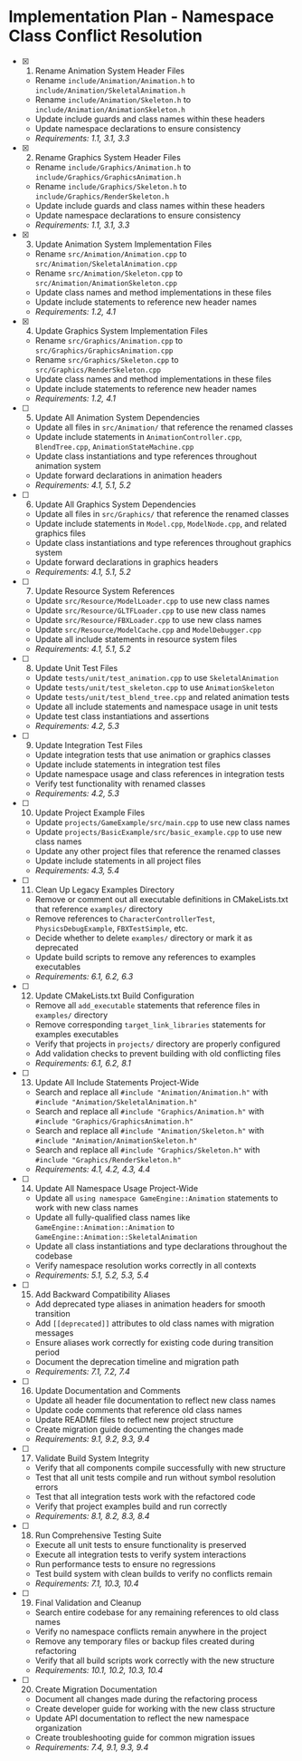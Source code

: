 # Implementation Plan - Namespace Class Conflict Resolution

- [x] 1. Rename Animation System Header Files

  - Rename `include/Animation/Animation.h` to `include/Animation/SkeletalAnimation.h`
  - Rename `include/Animation/Skeleton.h` to `include/Animation/AnimationSkeleton.h`
  - Update include guards and class names within these headers
  - Update namespace declarations to ensure consistency
  - _Requirements: 1.1, 3.1, 3.3_

- [x] 2. Rename Graphics System Header Files

  - Rename `include/Graphics/Animation.h` to `include/Graphics/GraphicsAnimation.h`
  - Rename `include/Graphics/Skeleton.h` to `include/Graphics/RenderSkeleton.h`
  - Update include guards and class names within these headers
  - Update namespace declarations to ensure consistency
  - _Requirements: 1.1, 3.1, 3.3_

- [x] 3. Update Animation System Implementation Files

  - Rename `src/Animation/Animation.cpp` to `src/Animation/SkeletalAnimation.cpp`
  - Rename `src/Animation/Skeleton.cpp` to `src/Animation/AnimationSkeleton.cpp`
  - Update class names and method implementations in these files
  - Update include statements to reference new header names
  - _Requirements: 1.2, 4.1_

- [x] 4. Update Graphics System Implementation Files

  - Rename `src/Graphics/Animation.cpp` to `src/Graphics/GraphicsAnimation.cpp`
  - Rename `src/Graphics/Skeleton.cpp` to `src/Graphics/RenderSkeleton.cpp`
  - Update class names and method implementations in these files
  - Update include statements to reference new header names
  - _Requirements: 1.2, 4.1_

- [ ] 5. Update All Animation System Dependencies

  - Update all files in `src/Animation/` that reference the renamed classes
  - Update include statements in `AnimationController.cpp`, `BlendTree.cpp`, `AnimationStateMachine.cpp`
  - Update class instantiations and type references throughout animation system
  - Update forward declarations in animation headers
  - _Requirements: 4.1, 5.1, 5.2_

- [ ] 6. Update All Graphics System Dependencies

  - Update all files in `src/Graphics/` that reference the renamed classes
  - Update include statements in `Model.cpp`, `ModelNode.cpp`, and related graphics files
  - Update class instantiations and type references throughout graphics system
  - Update forward declarations in graphics headers
  - _Requirements: 4.1, 5.1, 5.2_

- [ ] 7. Update Resource System References

  - Update `src/Resource/ModelLoader.cpp` to use new class names
  - Update `src/Resource/GLTFLoader.cpp` to use new class names
  - Update `src/Resource/FBXLoader.cpp` to use new class names
  - Update `src/Resource/ModelCache.cpp` and `ModelDebugger.cpp`
  - Update all include statements in resource system files
  - _Requirements: 4.1, 5.1, 5.2_

- [ ] 8. Update Unit Test Files

  - Update `tests/unit/test_animation.cpp` to use `SkeletalAnimation`
  - Update `tests/unit/test_skeleton.cpp` to use `AnimationSkeleton`
  - Update `tests/unit/test_blend_tree.cpp` and related animation tests
  - Update all include statements and namespace usage in unit tests
  - Update test class instantiations and assertions
  - _Requirements: 4.2, 5.3_

- [ ] 9. Update Integration Test Files

  - Update integration tests that use animation or graphics classes
  - Update include statements in integration test files
  - Update namespace usage and class references in integration tests
  - Verify test functionality with renamed classes
  - _Requirements: 4.2, 5.3_

- [ ] 10. Update Project Example Files

  - Update `projects/GameExample/src/main.cpp` to use new class names
  - Update `projects/BasicExample/src/basic_example.cpp` to use new class names
  - Update any other project files that reference the renamed classes
  - Update include statements in all project files
  - _Requirements: 4.3, 5.4_

- [ ] 11. Clean Up Legacy Examples Directory

  - Remove or comment out all executable definitions in CMakeLists.txt that reference `examples/` directory
  - Remove references to `CharacterControllerTest`, `PhysicsDebugExample`, `FBXTestSimple`, etc.
  - Decide whether to delete `examples/` directory or mark it as deprecated
  - Update build scripts to remove any references to examples executables
  - _Requirements: 6.1, 6.2, 6.3_

- [ ] 12. Update CMakeLists.txt Build Configuration

  - Remove all `add_executable` statements that reference files in `examples/` directory
  - Remove corresponding `target_link_libraries` statements for examples executables
  - Verify that projects in `projects/` directory are properly configured
  - Add validation checks to prevent building with old conflicting files
  - _Requirements: 6.1, 6.2, 8.1_

- [ ] 13. Update All Include Statements Project-Wide

  - Search and replace all `#include "Animation/Animation.h"` with `#include "Animation/SkeletalAnimation.h"`
  - Search and replace all `#include "Graphics/Animation.h"` with `#include "Graphics/GraphicsAnimation.h"`
  - Search and replace all `#include "Animation/Skeleton.h"` with `#include "Animation/AnimationSkeleton.h"`
  - Search and replace all `#include "Graphics/Skeleton.h"` with `#include "Graphics/RenderSkeleton.h"`
  - _Requirements: 4.1, 4.2, 4.3, 4.4_

- [ ] 14. Update All Namespace Usage Project-Wide

  - Update all `using namespace GameEngine::Animation` statements to work with new class names
  - Update all fully-qualified class names like `GameEngine::Animation::Animation` to `GameEngine::Animation::SkeletalAnimation`
  - Update all class instantiations and type declarations throughout the codebase
  - Verify namespace resolution works correctly in all contexts
  - _Requirements: 5.1, 5.2, 5.3, 5.4_

- [ ] 15. Add Backward Compatibility Aliases

  - Add deprecated type aliases in animation headers for smooth transition
  - Add `[[deprecated]]` attributes to old class names with migration messages
  - Ensure aliases work correctly for existing code during transition period
  - Document the deprecation timeline and migration path
  - _Requirements: 7.1, 7.2, 7.4_

- [ ] 16. Update Documentation and Comments

  - Update all header file documentation to reflect new class names
  - Update code comments that reference old class names
  - Update README files to reflect new project structure
  - Create migration guide documenting the changes made
  - _Requirements: 9.1, 9.2, 9.3, 9.4_

- [ ] 17. Validate Build System Integrity

  - Verify that all components compile successfully with new structure
  - Test that all unit tests compile and run without symbol resolution errors
  - Test that all integration tests work with the refactored code
  - Verify that project examples build and run correctly
  - _Requirements: 8.1, 8.2, 8.3, 8.4_

- [ ] 18. Run Comprehensive Testing Suite

  - Execute all unit tests to ensure functionality is preserved
  - Execute all integration tests to verify system interactions
  - Run performance tests to ensure no regressions
  - Test build system with clean builds to verify no conflicts remain
  - _Requirements: 7.1, 10.3, 10.4_

- [ ] 19. Final Validation and Cleanup

  - Search entire codebase for any remaining references to old class names
  - Verify no namespace conflicts remain anywhere in the project
  - Remove any temporary files or backup files created during refactoring
  - Verify that all build scripts work correctly with the new structure
  - _Requirements: 10.1, 10.2, 10.3, 10.4_

- [ ] 20. Create Migration Documentation
  - Document all changes made during the refactoring process
  - Create developer guide for working with the new class structure
  - Update API documentation to reflect the new namespace organization
  - Create troubleshooting guide for common migration issues
  - _Requirements: 7.4, 9.1, 9.3, 9.4_
